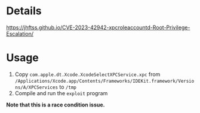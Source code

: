 # Details
https://jhftss.github.io/CVE-2023-42942-xpcroleaccountd-Root-Privilege-Escalation/
# Usage

1. Copy `com.apple.dt.Xcode.XcodeSelectXPCService.xpc` from `/Applications/Xcode.app/Contents/Frameworks/IDEKit.framework/Versions/A/XPCServices` to `/tmp`
2. Compile and run the `exploit` program

**Note that this is a race condition issue.**

